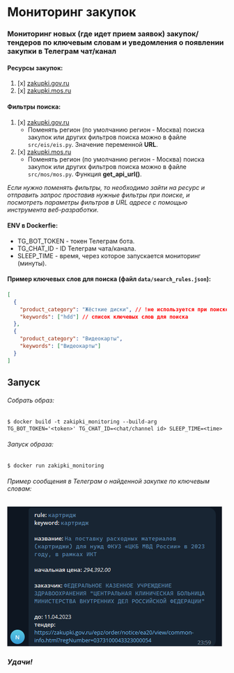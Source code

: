 # Мониторинг закупок

### Мониторинг новых (где идет прием заявок) закупок/тендеров по ключевым словам и уведомления о появлении закупки в Телеграм чат/канал

#### Ресурсы закупок:
1. [x] [zakupki.gov.ru](https://zakupki.gov.ru)
2. [x] [zakupki.mos.ru](https://zakupki.mos.ru)


#### Фильтры поиска:
1. [x] [zakupki.gov.ru](https://zakupki.gov.ru)
   * Поменять регион (по умолчанию регион - Москва) поиска закупок или других фильтров поиска можно в файле `src/eis/eis.py`. Значение переменной **URL**.
2. [x] [zakupki.mos.ru](https://zakupki.mos.ru)
   * Поменять регион (по умолчанию регион - Москва) поиска закупок или других фильтров поиска можно в файле `src/mos/mos.py`. Функция **get_api_url()**.

_Если нужно поменять фильтры, то необходимо зайти на ресурс и отправить запрос проставив нужные фильтры при поиске, и посмотреть параметры фильтров в URL адресе с помощью инструмента веб-разработки_.

#### ENV в Dockerfie:
* TG_BOT_TOKEN - токен Телеграм бота.
* TG_CHAT_ID - ID Телеграм чата/канала.
* SLEEP_TIME - время, через которое запускается мониторинг (минуты).

#### Пример ключевых слов для поиска (файл `data/search_rules.json`):
```json
[
  {
    "product_category": "Жёсткие диски", // !не используется при поиске, только для сообщения в тг!
    "keywords": ["hdd"] // список ключевых слов для поиска
  },
  {
    "product_category": "Видеокарты",
    "keywords": ["Видеокарты"]
  }
]
```


## Запуск

###### Собрать образ:
```shell
$ docker build -t zakipki_monitoring --build-arg TG_BOT_TOKEN='<token>' TG_CHAT_ID=<chat/channel id> SLEEP_TIME=<time>
```

###### Запуск образа:
```shell
$ docker run zakipki_monitoring
```

###### Пример сообщения в Телеграм о найденной закупке по ключевым словам:
![sample.PNG](sample.PNG)

### _**Удачи!**_